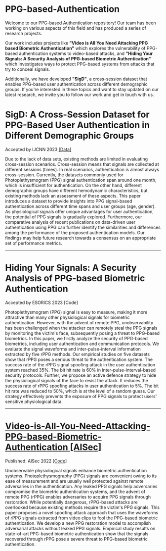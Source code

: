 # PPG-based-Authentication
Welcome to our PPG-based Authentication repository! Our team has been working on various aspects of this field and has produced a series of research projects.

Our work includes projects like **"Video is All You Need Attacking PPG based Biometric Authentication"** which explores the vulnerability of PPG-based authentication systems to video-based attacks, and **"Hiding Your Signals: A Security Analysis of PPG-based Biometric Authentication"** which investigates ways to protect PPG-based systems from attacks that try to conceal signals.

Additionally, we have developed **"SigD"**, a cross-session dataset that enables PPG-based user authentication across different demographic groups. If you're interested in these topics and want to stay updated on our latest research, we invite you to follow our work and get in touch with us.


# SigD: A Cross-Session Dataset for PPG-Based User Authentication in Different Demographic Groups 
Accepted by IJCNN 2023 [[Data]](https://github.com/Swinburne-Cybersecurity-Lab/SigD-A-Cross-Session-Dataset-for-PPG-based-User-Authentication-in-Different-Demographic-Groups)


Due to the lack of data sets, existing methods are limited in evaluating cross-session scenarios. Cross-session means that signals are collected at different sessions (times). In real scenarios, authentication is almost always cross-session. Currently, the datasets commonly used for Photoplethysmogram (PPG) signal authentication span around one month, which is insufficient for authentication. On the other hand, different demographic groups have different hemodynamic characteristics, but existing methods lack an assessment of these aspects. This paper introduces a dataset to provide insights into PPG signal-based authentication across different time spans and user groups (age, gender). As physiological signals offer unique advantages for user authentication, the potential of PPG signals is gradually explored. Furthermore, our comparative analysis of recent publications on data-driven user authentication using PPG can further identify the similarities and differences among the performance of the proposed authentication models. Our findings may help future research towards a consensus on an appropriate set of performance metrics. 

***

# Hiding Your Signals: A Security Analysis of PPG-based Biometric Authentication
Accepted by ESORICS 2023 [Code]

Photoplethysmogram (PPG) signal is easy to measure, making it more attractive than many other physiological signals for biometric authentication. However, with the advent of remote PPG, unobservability has been challenged when the attacker can remotely steal the PPG signals by monitoring the victim's face, subsequently posing a threat to PPG-based biometrics. In this paper, we firstly analyze the security of PPG-based biometrics, including user authentication and communication protocols. We evaluate the signal waveforms and inter-pulse-interval information extracted by five rPPG methods. Our empirical studies on five datasets show that rPPG poses a serious threat to the authentication system. The success rate of the rPPG signal spoofing attack in the user authentication system reached 35\%. The bit hit rate is 60\% in inter-pulse-interval-based security protocols. Further, we propose an active defence strategy to hide the physiological signals of the face to resist the attack. It reduces the success rate of rPPG spoofing attacks in user authentication to 5\%. The bit hit rate was reduced to 50\%, which is at the level of a random guess. Our strategy effectively prevents the exposure of PPG signals to protect users' sensitive physiological data.

***

# [Video-is-All-You-Need-Attacking-PPG-based-Biometric-Authentication [AISec]](https://dl.acm.org/doi/10.1145/3560830.3563722) 
Published: AISec 2022  [[Code]](https://github.com/Swinburne-Cybersecurity-Lab/Attacking-PPG-based-Biometric-Authentication) 


Unobservable physiological signals enhance biometric authentication systems. Photoplethysmography (PPG) signals are convenient owing to its ease of measurement and are usually well protected against remote adversaries in the authentication. Any leaked PPG signals help adversaries compromise the biometric authentication systems, and the advent of remote PPG (rPPG) enables adversaries to acquire PPG signals through restoration. While potentially dangerous, rPPG-based attacks are overlooked because existing methods require the victim's PPG signals. This paper proposes a novel spoofing attack approach that uses the waveforms of rPPG signals extracted from video clips to fool the PPG-based biometric authentication. We develop a new PPG restoration model to accomplish adversarial attacks without leaked PPG signals. Empirical study results on state-of-art PPG-based biometric authentication show that the signals recovered through rPPG pose a severe threat to PPG-based biometric authentication. 
